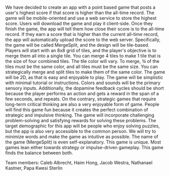 We have decided to create an app with a point based game that posts a user's highest score if that score is higher than the all-time record. The game will be mobile-oriented and use a web service to store the highest score. Users will download the game and play it client-side. Once they finish the game, the app will tell them how close their score is to the all-time record. If they earn a score that is higher than the current all-time record, the app will automatically upload the score to the web server.
Specifically, the game will be called MergeSplit, and the design will be tile-based. Players will start with an 8x8 grid of tiles, and the player's objective is to merge them all into a single tile. You can merge 4 tiles to make 1 tile that is the size of four combined tiles. The tile color will vary. To merge, ¾ of the tiles must be the same color, and all tiles must be the same size. You can strategically merge and split tiles to make them of the same color.
The game will be 2D, as that is easy and enjoyable to play. The game will be simplistic with minimal tutorial or instructions. Colors and sounds will be the primary sensory inputs. Additionally, the dopamine feedback cycles should be short because the player performs an action and gets a reward in the span of a few seconds, and repeats. On the contrary, strategic games that require long-term critical thinking are also a very enjoyable form of game. 
People will find this game fun because it creates the perfect combination of strategic and impulsive thinking. The game will incorporate challenging problem-solving and satisfying rewards for solving these problems.
The target demographic for this app will be people who enjoy solving puzzles, but the app is also very accessible to the common person. We will try to minimize words and make the game as intuitive as possible. The name of the game (MergeSplit) is even self-explanatory.
This game is unique. Most games lean either towards strategy or impulse-driven gameplay. This game finds the balance between both.


Team members: Caleb Albrecht, Haim Hong, Jacob Westra, Nathanael Kastner, Papa Kwesi Sterlin
